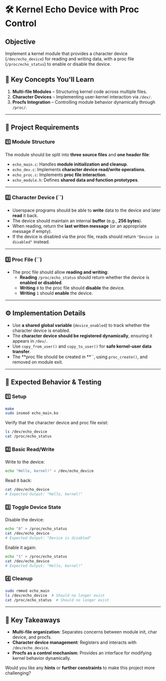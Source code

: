 # 🛠️ Kernel Echo Device with Proc Control

## **Objective**

Implement a kernel module that provides a character device (`/dev/echo_device`) for reading and writing data, with a proc file (`/proc/echo_status`) to enable or disable the device.

## **🌟 Key Concepts You'll Learn**

1. **Multi-file Modules** – Structuring kernel code across multiple files.
2. **Character Devices** – Implementing user-kernel interaction via `/dev/`.
3. **Procfs Integration** – Controlling module behavior dynamically through `/proc/`.

---

## **📁 Project Requirements**

### **1️⃣ Module Structure**

The module should be split into **three source files** and **one header file**:

- `echo_main.c`: Handles **module initialization and cleanup**.
- `echo_dev.c`: Implements **character device read/write operations**.
- `echo_proc.c`: Implements **proc file interaction**.
- `echo_module.h`: Defines **shared data and function prototypes**.

---

### **2️⃣ Character Device (**``**)**

- Userspace programs should be able to **write** data to the device and later **read** it back.
- The device should maintain an internal **buffer** (e.g., **256 bytes**).
- When reading, return the **last written message** (or an appropriate message if empty).
- If the device is disabled via the proc file, reads should return `"Device is disabled"` instead.

---

### **3️⃣ Proc File (**``**)**

- The proc file should allow **reading and writing**:
  - **Reading** `/proc/echo_status` should return whether the device is **enabled or disabled**.
  - **Writing** `0` to the proc file should **disable** the device.
  - **Writing** `1` should **enable** the device.

---

## **⚙️ Implementation Details**

- Use **a shared global variable** (`device_enabled`) to track whether the character device is enabled.
- The **character device should be registered dynamically**, ensuring it appears in `/dev/`.
- Use `copy_from_user()` and `copy_to_user()` for **safe kernel-user data transfer**.
- The **proc file should be created in **``, using `proc_create()`, and removed on module exit.

---

## **🔬 Expected Behavior & Testing**

### **1️⃣ Setup**

```sh
make
sudo insmod echo_main.ko
```

Verify that the character device and proc file exist:

```sh
ls /dev/echo_device
cat /proc/echo_status
```

### **2️⃣ Basic Read/Write**

Write to the device:

```sh
echo "Hello, kernel!" > /dev/echo_device
```

Read it back:

```sh
cat /dev/echo_device
# Expected Output: "Hello, kernel!"
```

### **3️⃣ Toggle Device State**

Disable the device:

```sh
echo "0" > /proc/echo_status
cat /dev/echo_device
# Expected Output: "Device is disabled"
```

Enable it again:

```sh
echo "1" > /proc/echo_status
cat /dev/echo_device
# Expected Output: "Hello, kernel!"
```

### **4️⃣ Cleanup**

```sh
sudo rmmod echo_main
ls /dev/echo_device  # Should no longer exist
cat /proc/echo_status  # Should no longer exist
```

---

## **🎯 Key Takeaways**

- **Multi-file organization**: Separates concerns between module init, char device, and procfs.
- **Character device management**: Registers and interacts with `/dev/echo_device`.
- **Procfs as a control mechanism**: Provides an interface for modifying kernel behavior dynamically.

Would you like any **hints** or **further constraints** to make this project more challenging?


